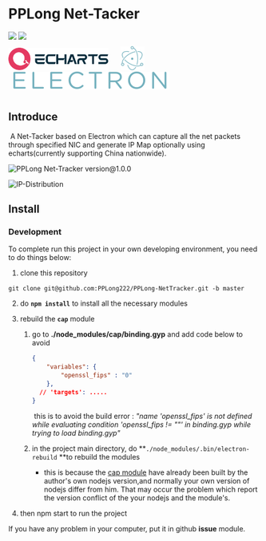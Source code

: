 # PPLong Net-Tacker
<div>
<img src="https://img.shields.io/badge/Frame-@13.6.8-blue?logo=electron&label=Electron&logoColor=#47848F&labalColor=#1fd041&color=#2b56a1&link=https://www.electronjs.org" style="display:inline-block">
<img src="https://img.shields.io/badge/Frame-@5.3.2-blue?&label=echarts&labelColor=#5a5a5a&color=#e43961&link=https://www.electronjs.org" style="display:inline-block">
</div>
<div class="logo-panel" style="margin-top:10px;margin-bottom:10px;">
    <a href="https://echarts.apache.org/" target="_blank" style="text-decoration: none;">
    	<img class="logo-normal-echart" src="./resources/logo.png" width="200">
    </a>
    <a href="https://www.electronjs.org/" target="_blank">
    	<span class="electron-logo" style="margin-left: 20px;text-decoration: none;">
            <img class="logo-normal-electron" width="48" src="./resources/electron.svg">
            <img class="logo-normal-electron-text" src="./resources/electron-text.svg" style="margin-bottom:10px;margin-left:10px">
    	</span>
    </a>
</div>

## Introduce

​	A Net-Tacker based on Electron which can capture all the net packets through specified NIC and generate IP Map optionally using echarts(currently supporting China nationwide).

![PPLong Net-Tracker version@1.0.0](https://s401177923-1302493622.cos.ap-nanjing.myqcloud.com/mdImages/image-20220614105259468.png)

![IP-Distribution](https://s401177923-1302493622.cos.ap-nanjing.myqcloud.com/mdImages/image-20220614121729699.png)

## Install

### Development

To  complete run this project in your own developing environment, you need to do things below:

1. clone this repository

```shell
git clone git@github.com:PPLong222/PPLong-NetTracker.git -b master
```

2. do **`npm install`** to install all the necessary modules 

3. rebuild the **`cap`** module

   1. go to **./node_modules/cap/binding.gyp** and add code below to avoid 

      ```json
      {
          "variables": {
              "openssl_fips" : "0" 
          },
        // 'targets': .....
      }
      ```

      ​	this is to avoid the build error : *"name 'openssl_fips' is not defined while evaluating condition 'openssl_fips != ""' in binding.gyp while trying to load binding.gyp"*

   2. in the project main directory, do **`./node_modules/.bin/electron-rebuild` **to rebuild the modules
      * this is because the [cap module](https://www.npmjs.com/package/cap)  have already been built by the author's own nodejs version,and normally your own version of nodejs differ from him. That may occur the problem which report the version conflict of the your nodejs and the module's.

4. then npm start to run the project

If you have any problem in your computer, put it in github  **issue** module.